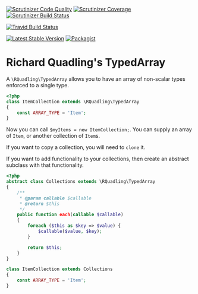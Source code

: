 [![Scrutinizer Code Quality](https://img.shields.io/scrutinizer/g/rquadling/typed-array.svg?style=plastic)](https://scrutinizer-ci.com/g/rquadling/typed-array/?branch=master)
[![Scrutinizer Coverage](https://img.shields.io/scrutinizer/coverage/g/rquadling/typed-array.svg?style=plastic)](https://scrutinizer-ci.com/coverage/g/rquadling/typed-array/?branch=master)
[![Scrutinizer Build Status](https://img.shields.io/scrutinizer/build/g/rquadling/typed-array.svg?style=plastic)](https://scrutinizer-ci.com/build/g/rquadling/typed-array/?branch=master)

[![Travid Build Status](https://img.shields.io/travis/rquadling/typed-array.svg?style=plastic)](https://travis-ci.org/rquadling/typed-array)

[![Latest Stable Version](https://img.shields.io/packagist/v/rquadling/typed-array.svg?style=plastic)](https://packagist.org/packages/rquadling/typed-array)
[![Packagist](https://img.shields.io/packagist/dt/rquadling/typed-array.svg?style=plastic)](https://packagist.org/packages/rquadling/typed-array)

Richard Quadling's TypedArray
=============================

A `\RQuadling\TypedArray` allows you to have an array of non-scalar types enforced to a single type.

```php
<?php
class ItemCollection extends \RQuadling\TypedArray
{
    const ARRAY_TYPE = 'Item';
}
```

Now you can call `$myItems = new ItemCollection;`. You can supply an array of `Item`, or another collection of `Item`s.

If you want to copy a collection, you will need to `clone` it.

If you want to add functionality to your collections, then create an abstract subclass with that functionality.

```php
<?php
abstract class Collections extends \RQuadling\TypedArray
{
    /**
     * @param callable $callable
     * @return $this
     */
    public function each(callable $callable)
    {
        foreach ($this as $key => $value) {
            $callable($value, $key);
        }

        return $this;
    }
}

class ItemCollection extends Collections
{
    const ARRAY_TYPE = 'Item';
}
```
